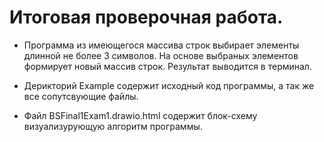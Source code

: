 # Итоговая проверочная работа.

* Программа из имеющегося массива строк выбирает элементы длинной не более 3 символов. На основе выбраных элементов формирует новый массив строк. 
Результат выводится в терминал.

* Дерикторий Example содержит исходный код программы, а так же все сопутсвующие файлы.

* Файл BSFinal1Exam1.drawio.html содержит блок-схему визуализурующую алгоритм программы.

